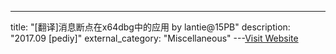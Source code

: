 ---
title: "[翻译]消息断点在x64dbg中的应用 by lantie@15PB"
description: "2017.09 [pediy]"
external_category: "Miscellaneous"
---[Visit Website](https://bbs.pediy.com/thread-221551.htm)

